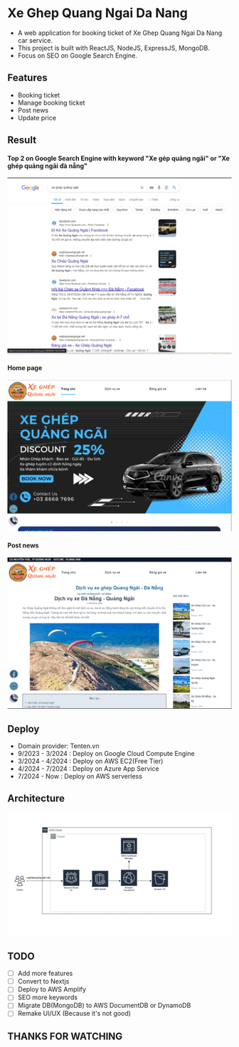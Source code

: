 # Xe Ghep Quang Ngai Da Nang
- A web application for booking ticket of Xe Ghep Quang Ngai Da Nang car service.
- This project is built with ReactJS, NodeJS, ExpressJS, MongoDB.
- Focus on SEO on Google Search Engine.


## Features
- Booking ticket
- Manage booking ticket
- Post news
- Update price

## Result
#### Top 2 on Google Search Engine with keyword "Xe gép quảng ngãi" or "Xe ghép quảng ngãi đà nẵng"
<!-- picture ./public/top2search.png -->
![saga-orchestration](./public/top2search.png)

#### Home page
<!-- picture ./public/homepage.png -->
![saga-orchestration](./public/home.png)

#### Post news
<!-- picture ./public/postnews.png -->
![saga-orchestration](./public/detail.png)

## Deploy
- Domain provider: Tenten.vn
- 9/2023 - 3/2024 : Deploy on Google Cloud Compute Engine
- 3/2024 - 4/2024 : Deploy on AWS EC2(Free Tier)
- 4/2024 - 7/2024 : Deploy on Azure App Service
- 7/2024 - Now : Deploy on AWS serverless
## Architecture
![architecture](./public/architecture.png)


## TODO
- [ ] Add more features
- [ ] Convert to Nextjs
- [ ] Deploy to AWS Amplify
- [ ] SEO more keywords
- [ ] Migrate DB(MongoDB) to AWS DocumentDB or DynamoDB
- [ ] Remake UI/UX (Because it's not good)

## THANKS FOR WATCHING
```
```



